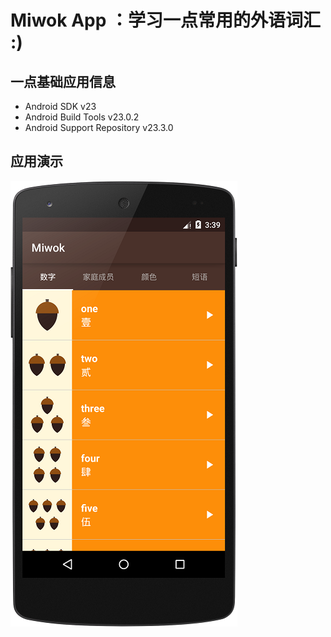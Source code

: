 Miwok App ：学习一点常用的外语词汇 :)
========================

一点基础应用信息
--------
- Android SDK v23
- Android Build Tools v23.0.2
- Android Support Repository v23.3.0

应用演示
---- 

![Build Status](https://github.com/Vinlaxywei/Screen-Shot/blob/master/main-activity.png?branch=master)



